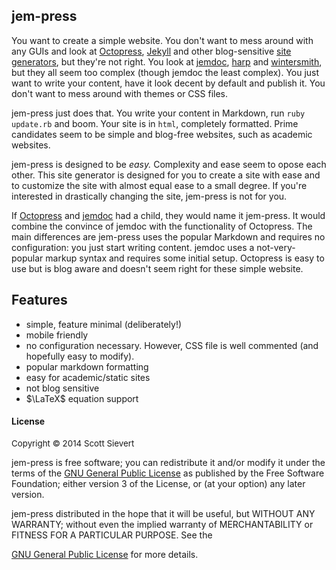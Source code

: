 ## jem-press

You want to create a simple website. You don't want to mess around with any
GUIs and look at [Octopress][octo], [Jekyll][jekyll] and other blog-sensitive
[site generators][site], but they're not right. You look at [jemdoc][jemdoc],
[harp][harp] and [wintersmith][winter], but they all seem too complex (though
jemdoc the least complex). You just want to write your content, have it look
decent by default and publish it. You don't want to mess around with themes or CSS files.

jem-press just does that. You write your content in Markdown, run `ruby
update.rb` and boom. Your site is in `html`, completely formatted. Prime
candidates seem to be simple and blog-free websites, such as academic websites.

jem-press is designed to be *easy.* Complexity and ease seem to opose each
other. This site generator is designed for you to create a site with ease and to
customize the site with almost equal ease to a small degree. If you're
interested in drastically changing the site, jem-press is not for you.

If [Octopress][octo] and [jemdoc][jemdoc] had a child, they would name it
jem-press. It would combine the convince of jemdoc with the functionality of
Octopress. The main differences are jem-press uses the popular Markdown and
requires no configuration: you just start writing content. jemdoc uses a
not-very-popular markup syntax and requires some initial setup.  Octopress is
easy to use but is blog aware and doesn't seem right for these simple website.

## Features
* simple, feature minimal (deliberately!)
* mobile friendly
* no configuration necessary. However, CSS file is well commented (and
  hopefully easy to modify).
* popular markdown formatting
* easy for academic/static sites
* not blog sensitive
* $\LaTeX$ equation support

#### License

<p style="font-size: 10pt">
Copyright © 2014 Scott Sievert<br>

jem-press is free software; you can redistribute it and/or modify it under the
terms of the <a href="http://www.gnu.org/licenses/gpl-3.0.html">GNU General Public License</a>  as published by the Free Software Foundation; either version 3 of the License, or (at your option) any later version. <br>

jem-press distributed in the hope that it will be useful, but WITHOUT ANY WARRANTY; without even the implied warranty of MERCHANTABILITY or FITNESS FOR A PARTICULAR PURPOSE. See the 
<!--[GNU General Public License][gnu] -->
<a href="http://www.gnu.org/licenses/gpl-3.0.html">GNU General Public License</a>
for more details.
</p>

[jem-press-ex]:http://scottsievert.github.io/jem-press/
[gnu]:http://www.gnu.org/licenses/gpl-3.0.html
[other]:http://staticsitegenerators.net
[harp]:http://harpjs.com/docs/quick-start
[winter]:http://wintersmith.io
[jekyll]:http://jekyllrb.com
[octo]:http://octopress.org
[site]:http://staticsitegenerators.net
[jemdoc]:http://jemdoc.jaboc.net/

